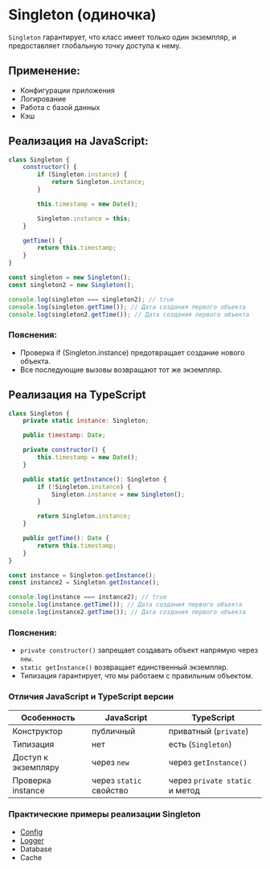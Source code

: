 # Singleton (одиночка)

`Singleton` гарантирует, что класс имеет только один экземпляр, и предоставляет глобальную точку доступа к нему.

## Применение:

* Конфигурации приложения
* Логирование
* Работа с базой данных
* Кэш

## Реализация на JavaScript:

```js
class Singleton {
    constructor() {
        if (Singleton.instance) {
            return Singleton.instance;
        }

        this.timestamp = new Date();

        Singleton.instance = this;
    }

    getTime() {
        return this.timestamp;
    }
}

const singleton = new Singleton();
const singleton2 = new Singleton();

console.log(singleton === singleton2); // true
console.log(singleton.getTime()); // Дата создания первого объекта
console.log(singleton2.getTime()); // Дата создания первого объекта
```

### Пояснения:

* Проверка if (Singleton.instance) предотвращает создание нового объекта.
* Все последующие вызовы возвращают тот же экземпляр.

## Реализация на TypeScript

```js
class Singleton {
    private static instance: Singleton;

    public timestamp: Date;

    private constructor() {
        this.timestamp = new Date();
    }

    public static getInstance(): Singleton {
        if (!Singleton.instance) {
            Singleton.instance = new Singleton();
        }

        return Singleton.instance;
    }

    public getTime(): Date {
        return this.timestamp;
    }
}

const instance = Singleton.getInstance();
const instance2 = Singleton.getInstance();

console.log(instance === instance2); // true
console.log(instance.getTime()); // Дата создания первого объекта
console.log(instance2.getTime()); // Дата создания первого объекта
```

### Пояснения:

* `private constructor()` запрещает создавать объект напрямую через `new`.
* `static getInstance()` возвращает единственный экземпляр.
* Типизация гарантирует, что мы работаем с правильным объектом.

### Отличия JavaScript и TypeScript версии

| Особенность         | JavaScript              | TypeScript                     |
|---------------------|-------------------------|--------------------------------|
| Конструктор         | публичный               | приватный (`private`)          |
| Типизация           | нет                     | есть (`Singleton`)             |
| Доступ к экземпляру | через `new`             | через `getInstance()`          |
| Проверка instance   | через `static` свойство | через `private static` и метод |

### Практические примеры реализации Singleton

* [Config](examples/app-config/README.md)
* [Logger](examples/logger/README.md)
* Database
* Cache
